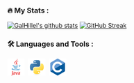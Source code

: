 ### :fire: My Stats :
[![GalHillel's github stats](https://github-readme-stats.vercel.app/api?username=GalHillel)](https://github.com/GalHillel)
[![GitHub Streak](http://github-readme-streak-stats.herokuapp.com?user=GalHillel&theme=dark&background=000000)](https://git.io/streak-stats)






### :hammer_and_wrench: Languages and Tools :
<img src="https://github.com/devicons/devicon/blob/master/icons/java/java-original-wordmark.svg" title="Java" alt="Java" width="40" height="40"/>&nbsp;
<img src="https://github.com/devicons/devicon/blob/master/icons/python/python-original.svg" title="Python" alt="Python" width="40" height="40"/>&nbsp;
<img src="https://github.com/devicons/devicon/blob/master/icons/c/c-original.svg" title="C" alt="C" width="40" height="40"/>&nbsp;
